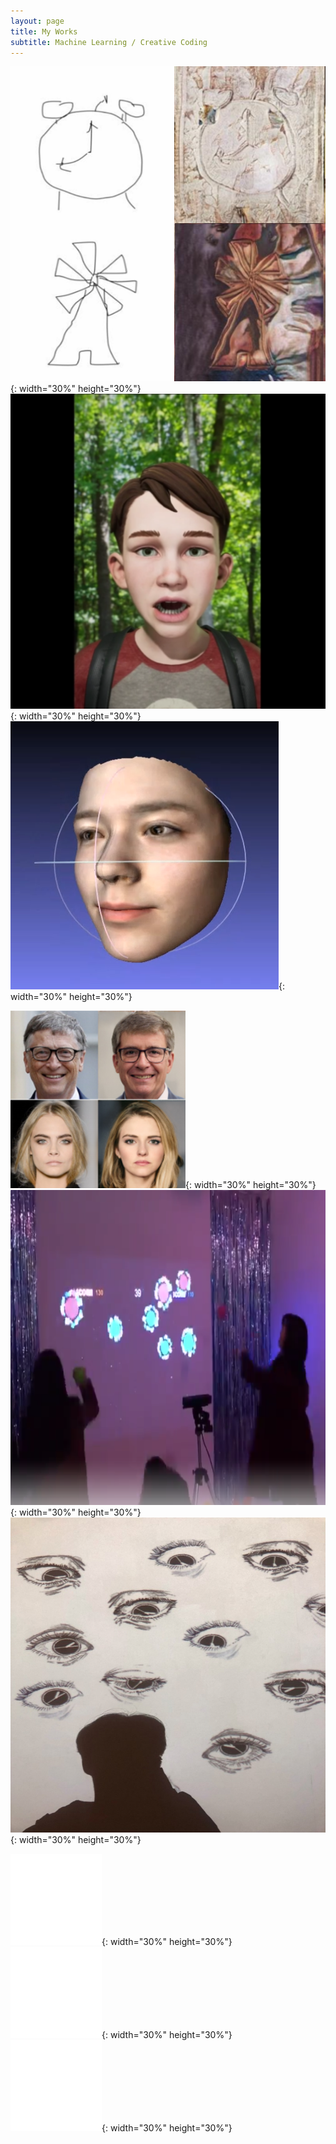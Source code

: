 ```yaml
---
layout: page
title: My Works
subtitle: Machine Learning / Creative Coding
---
```


![Hi](./assets/img/projects_sketch2art.png){: width="30%" height="30%"} ![Hi](./assets/img/projects_virtual_avatar.png){: width="30%" height="30%"} ![Hi](./assets/img/projects_deep3d.png){: width="30%" height="30%"}
 
![Hi](./assets/img/projects_dreamai.jpg){: width="30%" height="30%"} ![Hi](./assets/img/ballplay.png){: width="30%" height="30%"} ![Hi](./assets/img/uncomfortable.jpg){: width="30%" height="30%"}

![Hi](./assets/img/background.PNG){: width="30%" height="30%"} ![Hi](./assets/img/background.PNG){: width="30%" height="30%"} ![Hi](./assets/img/background.PNG){: width="30%" height="30%"}
